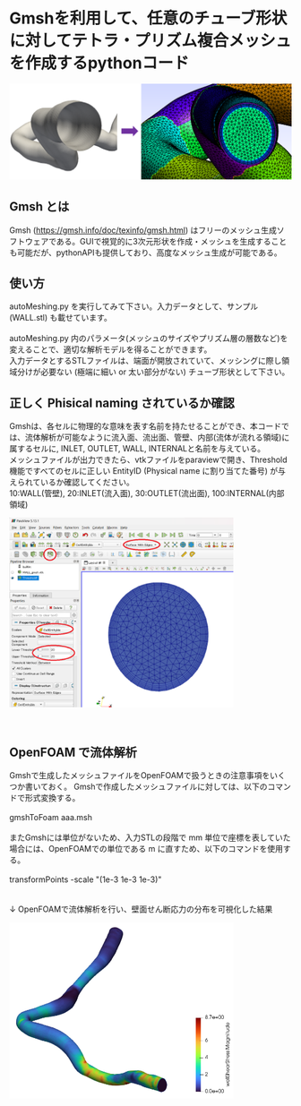 # Gmshを利用して、任意のチューブ形状に対してテトラ・プリズム複合メッシュを作成するpythonコード

<p align="center">
  <img src="https://github.com/tailup7/howtoVM/blob/main/pictures/beforeafter.png" alt="meshing" width="1000"/>
</p>

## Gmsh とは
Gmsh (https://gmsh.info/doc/texinfo/gmsh.html) はフリーのメッシュ生成ソフトウェアである。GUIで視覚的に3次元形状を作成・メッシュを生成することも可能だが、pythonAPIも提供しており、高度なメッシュ生成が可能である。

## 使い方
autoMeshing.py を実行してみて下さい。入力データとして、サンプル (WALL.stl) も載せています。<br>
<br>
autoMeshing.py 内のパラメータ(メッシュのサイズやプリズム層の層数など)を変えることで、適切な解析モデルを得ることができます。<br>
入力データとするSTLファイルは、端面が開放されていて、メッシングに際し領域分けが必要ない (極端に細い or 太い部分がない) チューブ形状として下さい。

## 正しく Phisical naming されているか確認
Gmshは、各セルに物理的な意味を表す名前を持たせることができ、本コードでは、流体解析が可能なように流入面、流出面、管壁、内部(流体が流れる領域)に属するセルに, INLET, OUTLET, WALL, INTERNALと名前を与えている。<br>
メッシュファイルが出力できたら、vtkファイルをparaviewで開き、Threshold機能ですべてのセルに正しい EntityID (Physical name に割り当てた番号) が与えられているか確認してください。<br>
10:WALL(管壁), 20:INLET(流入面), 30:OUTLET(流出面), 100:INTERNAL(内部領域)
<br>
<p align="left">
  <img src="https://github.com/tailup7/howtoVM/blob/main/pictures/autoMeshing_output.png" alt="planecut_edge" width="400"/>
</p>
<br>

## OpenFOAM で流体解析
Gmshで生成したメッシュファイルをOpenFOAMで扱うときの注意事項をいくつか書いておく。
Gmshで作成したメッシュファイルに対しては、以下のコマンドで形式変換する。<br>
<br>
gmshToFoam aaa.msh <br>
<br>
またGmshには単位がないため、入力STLの段階で mm 単位で座標を表していた場合には、OpenFOAMでの単位である m に直すため、以下のコマンドを使用する。<br>
<br>
transformPoints -scale "(1e-3 1e-3 1e-3)"
<br>
<br>
<br>
↓ OpenFOAMで流体解析を行い、壁面せん断応力の分布を可視化した結果
<p align="left">
  <img src="https://github.com/tailup7/howtoVM/blob/main/assets/autoMeshing_OpenFOAM_WSS.png" alt="WSS" width="400"/>
</p>
